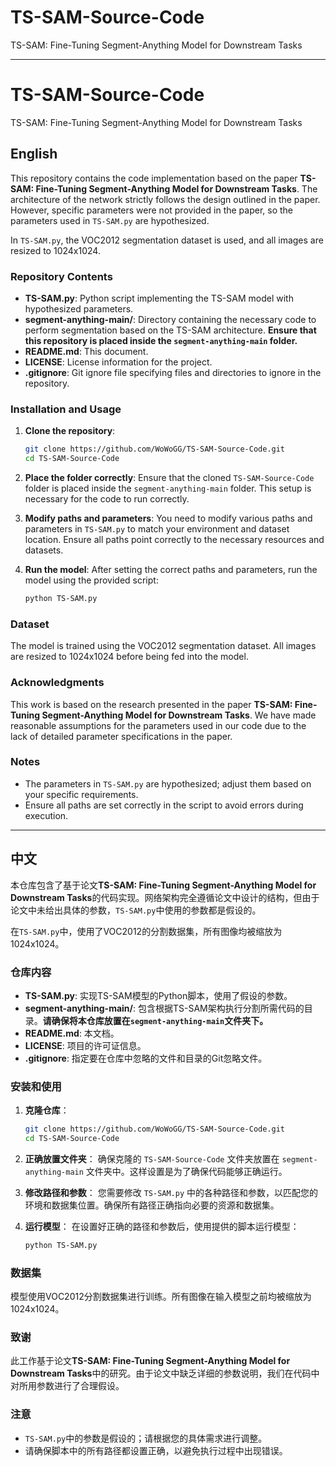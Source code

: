 # TS-SAM-Source-Code
TS-SAM: Fine-Tuning Segment-Anything Model for Downstream Tasks


---

# TS-SAM-Source-Code

TS-SAM: Fine-Tuning Segment-Anything Model for Downstream Tasks

## English

This repository contains the code implementation based on the paper **TS-SAM: Fine-Tuning Segment-Anything Model for Downstream Tasks**. The architecture of the network strictly follows the design outlined in the paper. However, specific parameters were not provided in the paper, so the parameters used in `TS-SAM.py` are hypothesized.

In `TS-SAM.py`, the VOC2012 segmentation dataset is used, and all images are resized to 1024x1024.

### Repository Contents

- **TS-SAM.py**: Python script implementing the TS-SAM model with hypothesized parameters.
- **segment-anything-main/**: Directory containing the necessary code to perform segmentation based on the TS-SAM architecture. **Ensure that this repository is placed inside the `segment-anything-main` folder.**
- **README.md**: This document.
- **LICENSE**: License information for the project.
- **.gitignore**: Git ignore file specifying files and directories to ignore in the repository.

### Installation and Usage

1. **Clone the repository**:
   ```bash
   git clone https://github.com/WoWoGG/TS-SAM-Source-Code.git
   cd TS-SAM-Source-Code
   ```

2. **Place the folder correctly**:
   Ensure that the cloned `TS-SAM-Source-Code` folder is placed inside the `segment-anything-main` folder. This setup is necessary for the code to run correctly.

3. **Modify paths and parameters**:
   You need to modify various paths and parameters in `TS-SAM.py` to match your environment and dataset location. Ensure all paths point correctly to the necessary resources and datasets.

4. **Run the model**:
   After setting the correct paths and parameters, run the model using the provided script:
   ```bash
   python TS-SAM.py
   ```

### Dataset

The model is trained using the VOC2012 segmentation dataset. All images are resized to 1024x1024 before being fed into the model.

### Acknowledgments

This work is based on the research presented in the paper **TS-SAM: Fine-Tuning Segment-Anything Model for Downstream Tasks**. We have made reasonable assumptions for the parameters used in our code due to the lack of detailed parameter specifications in the paper.

### Notes

- The parameters in `TS-SAM.py` are hypothesized; adjust them based on your specific requirements.
- Ensure all paths are set correctly in the script to avoid errors during execution.

---

## 中文

本仓库包含了基于论文**TS-SAM: Fine-Tuning Segment-Anything Model for Downstream Tasks**的代码实现。网络架构完全遵循论文中设计的结构，但由于论文中未给出具体的参数，`TS-SAM.py`中使用的参数都是假设的。

在`TS-SAM.py`中，使用了VOC2012的分割数据集，所有图像均被缩放为1024x1024。

### 仓库内容

- **TS-SAM.py**: 实现TS-SAM模型的Python脚本，使用了假设的参数。
- **segment-anything-main/**: 包含根据TS-SAM架构执行分割所需代码的目录。**请确保将本仓库放置在`segment-anything-main`文件夹下。**
- **README.md**: 本文档。
- **LICENSE**: 项目的许可证信息。
- **.gitignore**: 指定要在仓库中忽略的文件和目录的Git忽略文件。

### 安装和使用

1. **克隆仓库**：
   ```bash
   git clone https://github.com/WoWoGG/TS-SAM-Source-Code.git
   cd TS-SAM-Source-Code
   ```

2. **正确放置文件夹**：
   确保克隆的 `TS-SAM-Source-Code` 文件夹放置在 `segment-anything-main` 文件夹中。这样设置是为了确保代码能够正确运行。

3. **修改路径和参数**：
   您需要修改 `TS-SAM.py` 中的各种路径和参数，以匹配您的环境和数据集位置。确保所有路径正确指向必要的资源和数据集。

4. **运行模型**：
   在设置好正确的路径和参数后，使用提供的脚本运行模型：
   ```bash
   python TS-SAM.py
   ```

### 数据集

模型使用VOC2012分割数据集进行训练。所有图像在输入模型之前均被缩放为1024x1024。

### 致谢

此工作基于论文**TS-SAM: Fine-Tuning Segment-Anything Model for Downstream Tasks**中的研究。由于论文中缺乏详细的参数说明，我们在代码中对所用参数进行了合理假设。

### 注意

- `TS-SAM.py`中的参数是假设的；请根据您的具体需求进行调整。
- 请确保脚本中的所有路径都设置正确，以避免执行过程中出现错误。



